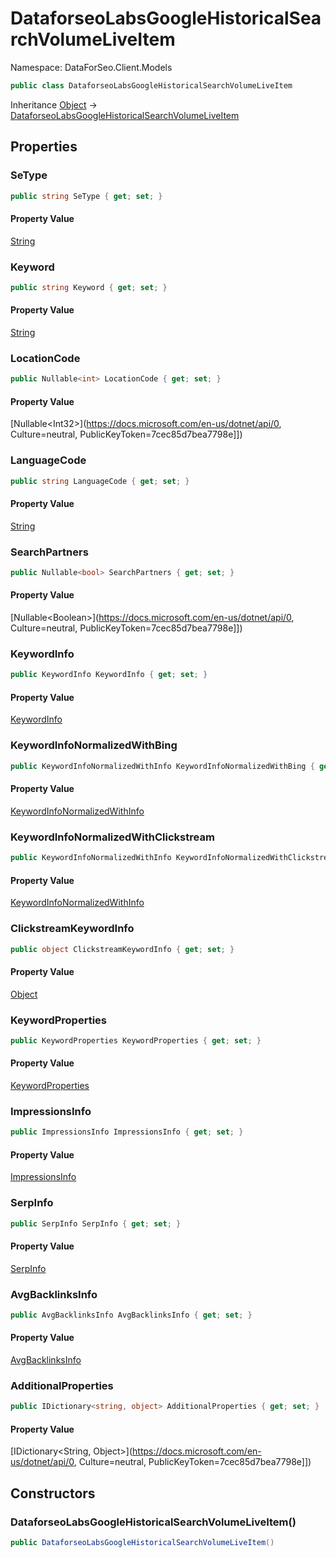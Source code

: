 # DataforseoLabsGoogleHistoricalSearchVolumeLiveItem

Namespace: DataForSeo.Client.Models

```csharp
public class DataforseoLabsGoogleHistoricalSearchVolumeLiveItem
```

Inheritance [Object](https://docs.microsoft.com/en-us/dotnet/api/Object) → [DataforseoLabsGoogleHistoricalSearchVolumeLiveItem](./DataforseoLabsGoogleHistoricalSearchVolumeLiveItem.md)

## Properties

### **SeType**

```csharp
public string SeType { get; set; }
```

#### Property Value

[String](https://docs.microsoft.com/en-us/dotnet/api/String)<br>

### **Keyword**

```csharp
public string Keyword { get; set; }
```

#### Property Value

[String](https://docs.microsoft.com/en-us/dotnet/api/String)<br>

### **LocationCode**

```csharp
public Nullable<int> LocationCode { get; set; }
```

#### Property Value

[Nullable&lt;Int32&gt;](https://docs.microsoft.com/en-us/dotnet/api/0, Culture=neutral, PublicKeyToken=7cec85d7bea7798e]])<br>

### **LanguageCode**

```csharp
public string LanguageCode { get; set; }
```

#### Property Value

[String](https://docs.microsoft.com/en-us/dotnet/api/String)<br>

### **SearchPartners**

```csharp
public Nullable<bool> SearchPartners { get; set; }
```

#### Property Value

[Nullable&lt;Boolean&gt;](https://docs.microsoft.com/en-us/dotnet/api/0, Culture=neutral, PublicKeyToken=7cec85d7bea7798e]])<br>

### **KeywordInfo**

```csharp
public KeywordInfo KeywordInfo { get; set; }
```

#### Property Value

[KeywordInfo](./KeywordInfo.md)<br>

### **KeywordInfoNormalizedWithBing**

```csharp
public KeywordInfoNormalizedWithInfo KeywordInfoNormalizedWithBing { get; set; }
```

#### Property Value

[KeywordInfoNormalizedWithInfo](./KeywordInfoNormalizedWithInfo.md)<br>

### **KeywordInfoNormalizedWithClickstream**

```csharp
public KeywordInfoNormalizedWithInfo KeywordInfoNormalizedWithClickstream { get; set; }
```

#### Property Value

[KeywordInfoNormalizedWithInfo](./KeywordInfoNormalizedWithInfo.md)<br>

### **ClickstreamKeywordInfo**

```csharp
public object ClickstreamKeywordInfo { get; set; }
```

#### Property Value

[Object](https://docs.microsoft.com/en-us/dotnet/api/Object)<br>

### **KeywordProperties**

```csharp
public KeywordProperties KeywordProperties { get; set; }
```

#### Property Value

[KeywordProperties](./KeywordProperties.md)<br>

### **ImpressionsInfo**

```csharp
public ImpressionsInfo ImpressionsInfo { get; set; }
```

#### Property Value

[ImpressionsInfo](./ImpressionsInfo.md)<br>

### **SerpInfo**

```csharp
public SerpInfo SerpInfo { get; set; }
```

#### Property Value

[SerpInfo](./SerpInfo.md)<br>

### **AvgBacklinksInfo**

```csharp
public AvgBacklinksInfo AvgBacklinksInfo { get; set; }
```

#### Property Value

[AvgBacklinksInfo](./AvgBacklinksInfo.md)<br>

### **AdditionalProperties**

```csharp
public IDictionary<string, object> AdditionalProperties { get; set; }
```

#### Property Value

[IDictionary&lt;String, Object&gt;](https://docs.microsoft.com/en-us/dotnet/api/0, Culture=neutral, PublicKeyToken=7cec85d7bea7798e]])<br>

## Constructors

### **DataforseoLabsGoogleHistoricalSearchVolumeLiveItem()**

```csharp
public DataforseoLabsGoogleHistoricalSearchVolumeLiveItem()
```

